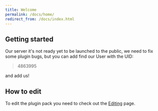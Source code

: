 ```yaml
---
title: Welcome
permalink: /docs/home/
redirect_from: /docs/index.html
---
```


## Getting started

Our server it's not ready yet to be launched to the public, we need to fix some plugin bugs, but you can add find our User with the UID:
> 4863995

and add us!

## How to edit

To edit the plugin pack you need to check out the [Editing](http://mwch-server.feiku.gq/docs/editing/) page.
